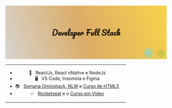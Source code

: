 ![Developer Full Stack](./img/fundo.svg)

<table boder="0" style="border: 0">
<tr  style="text-align: center; border: 0">
<td  style="text-align: center; border: 0">

- 📑️ &nbsp; ReactJs, React nNative e NodeJs
- 🖥️ &nbsp; VS Code, Insomnia e Figma
- 📚️ &nbsp; [Semana Oministack, NLW](https://nextlevelweek.com/) e [Curso de HTML5](https://www.cursoemvideo.com/course/html5/)
- ✅ &nbsp; [Rocketseat](https://rocketseat.com.br/) e o [Curso em Vídeo](https://www.cursoemvideo.com/)

</td  style="text-align: center; border: 0">
<td>

<img />

</td>
</tr>
</table>
